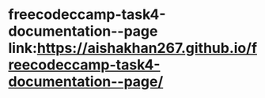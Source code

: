 # freecodeccamp-task4-documentation--page link:https://aishakhan267.github.io/freecodeccamp-task4-documentation--page/
